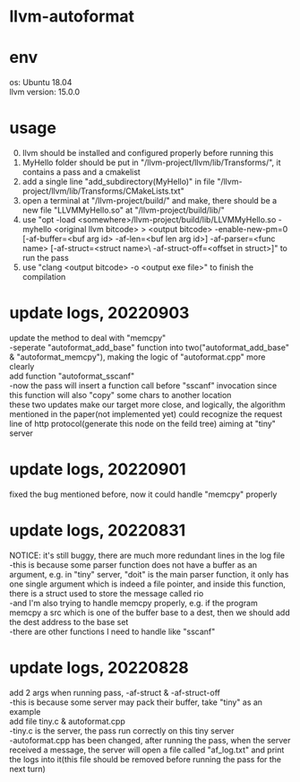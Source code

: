# llvm-autoformat

# env
os: Ubuntu 18.04  
llvm version: 15.0.0

# usage
0. llvm should be installed and configured properly before running this  
1. MyHello folder should be put in "/llvm-project/llvm/lib/Transforms/", it contains a pass and a cmakelist  
2. add a single line "add_subdirectory(MyHello)" in file "/llvm-project/llvm/lib/Transforms/CMakeLists.txt"  
3. open a terminal at "/llvm-project/build/" and make, there should be a new file "LLVMMyHello.so" at "/llvm-project/build/lib/"  
4. use "opt -load \<somewhere\>/llvm-project/build/lib/LLVMMyHello.so -myhello \<original llvm bitcode\> \> \<output bitcode\> -enable-new-pm=0 \[-af-buffer=\<buf arg id\> -af-len=\<buf len arg id\>\] -af-parser=\<func name\> \[-af-struct=\<struct name\>\ -af-struct-off=\<offset in struct\>]" to run the pass  
5. use "clang \<output bitcode\> -o \<output exe file\>" to finish the compilation  
  
# update logs, 20220903  
update the method to deal with "memcpy"  
-seperate "autoformat_add_base" function into two("autoformat_add_base" & "autoformat_memcpy"), making the logic of "autoformat.cpp" more clearly  
add function "autoformat_sscanf"  
-now the pass will insert a function call before "sscanf" invocation since this function will also "copy" some chars to another location  
these two updates make our target more close, and logically, the algorithm mentioned in the paper(not implemented yet) could recognize the request line of http protocol(generate this node on the feild tree) aiming at "tiny" server  
  
# update logs, 20220901  
fixed the bug mentioned before, now it could handle "memcpy" properly  
  
# update logs, 20220831
NOTICE: it's still buggy, there are much more redundant lines in the log file  
-this is because some parser function does not have a buffer as an argument, e.g. in "tiny" server, "doit" is the main parser function, it only has one single argument which is indeed a file pointer, and inside this function, there is a struct used to store the message called rio  
-and I'm also trying to handle memcpy properly, e.g. if the program memcpy a src which is one of the buffer base to a dest, then we should add the dest address to the base set  
-there are other functions I need to handle like "sscanf"
  
# update logs, 20220828  
add 2 args when running pass, -af-struct & -af-struct-off  
-this is because some server may pack their buffer, take "tiny" as an example  
add file tiny.c & autoformat.cpp  
-tiny.c is the server, the pass run correctly on this tiny server  
-autoformat.cpp has been changed, after running the pass, when the server received a message, the server will open a file called "af_log.txt" and print the logs into it(this file should be removed before running the pass for the next turn)  
